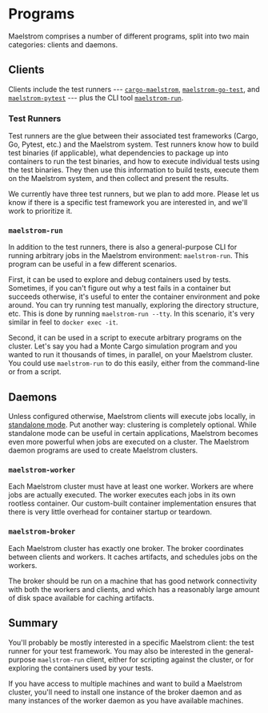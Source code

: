 # Programs

Maelstrom comprises a number of different programs, split into two main
categories: clients and daemons.

## Clients

Clients include the test runners ---
[`cargo-maelstrom`](cargo-maelstrom.md), [`maelstrom-go-test`](go-test.md), and
[`maelstrom-pytest`](pytest.md) --- plus the CLI tool
[`maelstrom-run`](run.md).

### Test Runners

Test runners are the glue between their associated test frameworks (Cargo, Go,
Pytest, etc.) and the Maelstrom system. Test runners know how to build test
binaries (if applicable), what dependencies to package up into containers to
run the test binaries, and how to execute individual tests using the test
binaries. They then use this information to build tests, execute them on the
Maelstrom system, and then collect and present the results.

We currently have three test runners, but we plan to add more. Please let us
know if there is a specific test framework you are interested in, and we'll
work to prioritize it.

### `maelstrom-run`

In addition to the test runners, there is also a general-purpose CLI for
running arbitrary jobs in the Maelstrom environment: `maelstrom-run`.
This program can be useful in a few different scenarios.

First, it can be used to explore and debug containers used by tests. Sometimes,
if you can't figure out why a test fails in a container but succeeds otherwise,
it's useful to enter the container environment and poke around. You can try
running test manually, exploring the directory structure, etc. This is done by
running `maelstrom-run --tty`. In this scenario, it's very similar in feel to
`docker exec -it`. 

Second, it can be used in a script to execute arbitrary programs on the
cluster. Let's say you had a Monte Cargo simulation program and you wanted to
run it thousands of times, in parallel, on your Maelstrom cluster. You could
use `maelstrom-run` to do this easily, either from the command-line or from a
script.

## Daemons

Unless configured otherwise, Maelstrom clients will execute jobs locally, in
[standalone mode](local-worker.md). Put another way: clustering is completely
optional. While standalone mode can be useful in certain applications,
Maelstrom becomes even more powerful when jobs are executed on a cluster. The
Maelstrom daemon programs are used to create Maelstrom clusters.

### `maelstrom-worker`

Each Maelstrom cluster must have at least one worker. Workers are where jobs
are actually executed. The worker executes each jobs in its own rootless
container. Our custom-built container implementation ensures that there is very
little overhead for container startup or teardown.

### `maelstrom-broker`

Each Maelstrom cluster has exactly one broker. The broker coordinates between
clients and workers. It caches artifacts, and schedules jobs on the workers.

The broker should be run on a machine that has good network connectivity with
both the workers and clients, and which has a reasonably large amount of disk
space available for caching artifacts.

## Summary

You'll probably be mostly interested in a specific Maelstrom client: the test
runner for your test framework. You may also be interested in the
general-purpose `maelstrom-run` client, either for scripting against the
cluster, or for exploring the containers used by your tests.

If you have access to multiple machines and want to build a Maelstrom cluster,
you'll need to install one instance of the broker daemon and as many instances
of the worker daemon as you have available machines.
